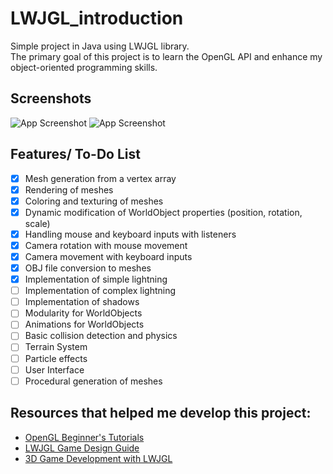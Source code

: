 
# LWJGL_introduction

Simple project in Java using LWJGL library. \
The primary goal of this project is to learn the OpenGL API and enhance my object-oriented programming skills.

## Screenshots

![App Screenshot](https://i.imgur.com/jtsDB4W.gif)
![App Screenshot](https://i.imgur.com/uyfUXDc.gif)

## Features/ To-Do List

- [x]  Mesh generation from a vertex array
- [x]  Rendering of meshes
- [x]  Coloring and texturing of meshes
- [x]  Dynamic modification of WorldObject properties (position, rotation, scale)
- [x]  Handling mouse and keyboard inputs with listeners
- [x]  Camera rotation with mouse movement
- [x]  Camera movement with keyboard inputs
- [x]  OBJ file conversion to meshes
- [x]  Implementation of simple lightning
- [ ]  Implementation of complex lightning
- [ ]  Implementation of shadows
- [ ]  Modularity for WorldObjects
- [ ]  Animations for WorldObjects
- [ ]  Basic collision detection and physics
- [ ]  Terrain System
- [ ]  Particle effects
- [ ]  User Interface
- [ ]  Procedural generation of meshes
## Resources that helped me develop this project:
- [OpenGL Beginner's Tutorials](https://www.opengl-tutorial.org/beginners-tutorials/)
- [LWJGL Game Design Guide](https://coffeebeancode.gitbook.io/lwjgl-game-design/)
- [3D Game Development with LWJGL](https://lwjglgamedev.gitbooks.io/3d-game-development-with-lwjgl/content/)
